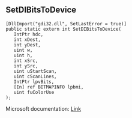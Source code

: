 ## SetDIBitsToDevice

```
[DllImport("gdi32.dll", SetLastError = true)]
public static extern int SetDIBitsToDevice(
   IntPtr hdc,
   int xDest,
   int yDest,
   uint w,
   uint h,
   int xSrc,
   int ySrc,
   uint uStartScan,
   uint cScanLines,
   IntPtr lpvBits,
   [In] ref BITMAPINFO lpbmi,
   uint fuColorUse
);
```

Microsoft documentation: [Link](https://docs.microsoft.com/en-us/windows/win32/api/wingdi/nf-wingdi-setdibitstodevice)
